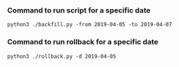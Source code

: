 ### Command to run script for a specific date
`python3 ./backfill.py -from 2019-04-05 -to 2019-04-07`


### Command to run rollback for a specific date
`python3 ./rollback.py -d 2019-04-05`